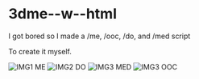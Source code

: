 # 3dme--w--html

I got bored so I made a /me, /ooc, /do, and /med script

To create it myself.

![IMG1 ME](https://images.guns.lol/x0vUH.png)
![IMG2 DO](https://images.guns.lol/TUjv5.png)
![IMG3 MED](https://images.guns.lol/No4Am.png)
![IMG3 OOC](https://images.guns.lol/OgZNI.png)

